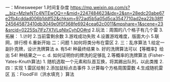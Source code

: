 一：Minesweeper
    1.时间复杂度
    https://mp.weixin.qq.com/s?__biz=MzIwNTc4NTEwOQ==&mid=2247484623&idx=2&sn=28edc20abe67e2fb4cddad006b1ddf52&chksm=972ad5b5a05d5ca3547710ad2ea22b38ff245645873410db3049e0f0f368fe6924cea62c0011&mpshare=1&scene=23&srcid=0225Ss7lFz7X1VLqNlxCyhDO#rd
    2.玩法：周围的八个格子有几个雷
    3.拓展：
        1.计时
        2.当前雷剩余数
        3.游戏成功失败
        4.设置游戏难度，版面大小
        5.联网，排行榜
        6.重新开始
二：问题
    1.如何将类分布在雷区
    2.
三：乱序算法
    1.给定一副扑克牌，设计洗牌算法
        a. 有54! 种最终结果
        b. 好的洗牌算法可以【等概率】给出 54! 种结果之一
        c.
        d.
      如何证明你的牌洗的足够乱
    2.等概率的洗牌算法 (Fisher-Yates-Knuth算法)
        1. 随机选取一个元素和队首互换，将其踢出队列，以此类推
        2.
四：实现
    1.雷区绘制
    2.添加鼠标点击事件
    3.计算每个方格周围雷数
    4.生成随机雷区
五：FloodFill（洪水填充 ）算法